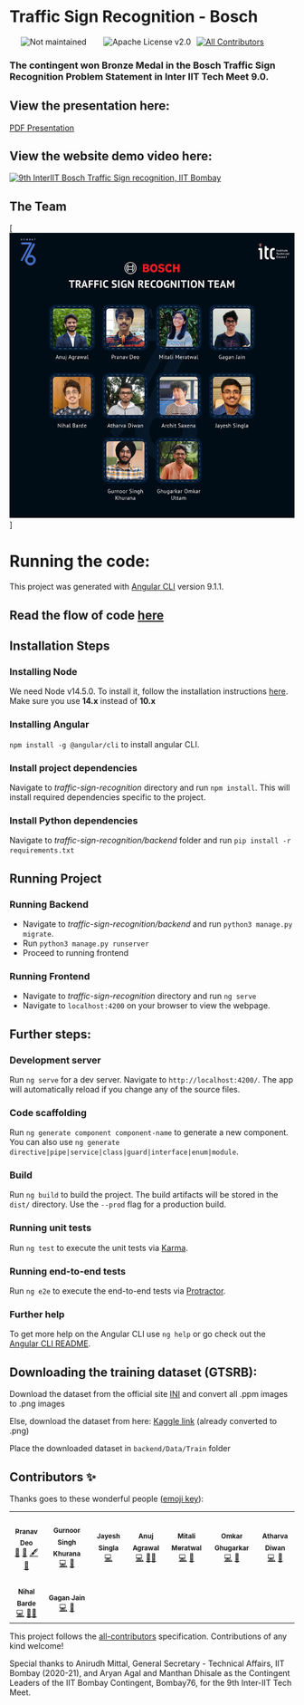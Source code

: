 # Traffic Sign Recognition - Bosch
<!-- ALL-CONTRIBUTORS-BADGE:START - Do not remove or modify this section -->
[![All Contributors](https://img.shields.io/badge/all_contributors-9-orange.svg?style=flat-square)](#contributors-) <img src="https://img.shields.io/badge/Maintained-No-red.svg?style=flat" style="float: left;margin-right: 10px;"  hspace="20" alt="Not maintained"><img src="https://img.shields.io/github/license/pranav2812/9th-inter-iit-traffic-sign?style=flat" style="float: left;margin-right: 10px;" hspace="20" alt="Apache License v2.0
">

<!-- ALL-CONTRIBUTORS-BADGE:END -->


### The contingent won Bronze Medal in the Bosch Traffic Sign Recognition Problem Statement in Inter IIT Tech Meet 9.0.

## View the presentation here:
[PDF Presentation](./H1_BSC_9_Presentation_final.pdf)

## View the website demo video here:
[![9th InterIIT Bosch Traffic Sign recognition, IIT Bombay](thumb.png)](https://www.youtube.com/watch?v=0AiCw3MFePM "9th InterIIT Bosch Traffic Sign recognition, IIT Bombay")

## The Team
[![Team pic](team.jpg)]


# Running the code:
This project was generated with [Angular CLI](https://github.com/angular/angular-cli) version 9.1.1.

## Read the flow of code [here](./FlowReadme.txt)

## Installation Steps

### Installing Node
We need Node v14.5.0. To install it, follow the installation instructions [here](https://www.digitalocean.com/community/tutorials/how-to-install-node-js-on-ubuntu-18-04). Make sure you use **14.x** instead of **10.x**

### Installing Angular  
`npm install -g @angular/cli` to install angular CLI.

### Install project dependencies
Navigate to *traffic-sign-recognition* directory and run `npm install`. This will install required dependencies specific to the project.

### Install Python dependencies
Navigate to *traffic-sign-recognition/backend* folder and run `pip install -r requirements.txt`

## Running Project
### Running Backend
* Navigate to *traffic-sign-recognition/backend* and run `python3 manage.py migrate`.
* Run `python3 manage.py runserver`
* Proceed to running frontend

### Running Frontend
* Navigate to *traffic-sign-recognition* directory and run `ng serve`
* Navigate  to `localhost:4200` on your browser to view the webpage.


## Further steps:

### Development server

Run `ng serve` for a dev server. Navigate to `http://localhost:4200/`. The app will automatically reload if you change any of the source files.

### Code scaffolding

Run `ng generate component component-name` to generate a new component. You can also use `ng generate directive|pipe|service|class|guard|interface|enum|module`.

### Build

Run `ng build` to build the project. The build artifacts will be stored in the `dist/` directory. Use the `--prod` flag for a production build.

### Running unit tests

Run `ng test` to execute the unit tests via [Karma](https://karma-runner.github.io).

### Running end-to-end tests

Run `ng e2e` to execute the end-to-end tests via [Protractor](http://www.protractortest.org/).

### Further help

To get more help on the Angular CLI use `ng help` or go check out the [Angular CLI README](https://github.com/angular/angular-cli/blob/master/README.md).


## Downloading the training dataset (GTSRB):

Download the dataset from the official site [INI](https://benchmark.ini.rub.de/gtsrb_dataset.html) and convert all .ppm images to .png images

Else, download the dataset from here: [Kaggle link](https://www.kaggle.com/meowmeowmeowmeowmeow/gtsrb-german-traffic-sign) (already converted to .png)

Place the downloaded dataset in `backend/Data/Train` folder

## Contributors ✨

Thanks goes to these wonderful people ([emoji key](https://allcontributors.org/docs/en/emoji-key)):

<!-- ALL-CONTRIBUTORS-LIST:START - Do not remove or modify this section -->
<!-- prettier-ignore-start -->
<!-- markdownlint-disable -->
<table>
  <tr>
    <td align="center"><a href="http://homepages.iitb.ac.in/~pranav.deo/"><img src="https://avatars.githubusercontent.com/u/35232938?v=4?s=100" width="100px;" alt=""/><br /><sub><b>Pranav Deo</b></sub></a><br /><a href="#projectManagement-pranav2812" title="Project Management">📆</a> <a href="#ideas-pranav2812" title="Ideas, Planning, & Feedback">🤔</a> <a href="#content-pranav2812" title="Content">🖋</a> <a href="#design-pranav2812" title="Design">🎨</a></td>
    <td align="center"><a href="https://gurnoor6.github.io/homepage/"><img src="https://avatars.githubusercontent.com/u/62883198?v=4?s=100" width="100px;" alt=""/><br /><sub><b>Gurnoor Singh Khurana</b></sub></a><br /><a href="https://github.com/pranav2812/9th-inter-iit-traffic-sign/commits?author=gurnoor6" title="Code">💻</a> <a href="https://github.com/pranav2812/9th-inter-iit-traffic-sign/commits?author=gurnoor6" title="Documentation">📖</a></td>
    <td align="center"><a href="https://github.com/jayeshs999"><img src="https://avatars.githubusercontent.com/u/55800453?v=4?s=100" width="100px;" alt=""/><br /><sub><b>Jayesh Singla</b></sub></a><br /><a href="https://github.com/pranav2812/9th-inter-iit-traffic-sign/commits?author=jayeshs999" title="Code">💻</a></td>
    <td align="center"><a href="https://github.com/AnujAgrawal30"><img src="https://avatars.githubusercontent.com/u/45514513?v=4?s=100" width="100px;" alt=""/><br /><sub><b>Anuj Agrawal</b></sub></a><br /><a href="https://github.com/pranav2812/9th-inter-iit-traffic-sign/commits?author=AnujAgrawal30" title="Code">💻</a> <a href="#mentoring-AnujAgrawal30" title="Mentoring">🧑‍🏫</a></td>
    <td align="center"><a href="https://github.com/mitali72"><img src="https://avatars.githubusercontent.com/u/58500087?v=4?s=100" width="100px;" alt=""/><br /><sub><b>Mitali Meratwal</b></sub></a><br /><a href="https://github.com/pranav2812/9th-inter-iit-traffic-sign/commits?author=mitali72" title="Code">💻</a> <a href="https://github.com/pranav2812/9th-inter-iit-traffic-sign/commits?author=mitali72" title="Documentation">📖</a></td>
    <td align="center"><a href="http://omkarghugarkar.me"><img src="https://avatars.githubusercontent.com/u/62425457?v=4?s=100" width="100px;" alt=""/><br /><sub><b>Omkar Ghugarkar</b></sub></a><br /><a href="https://github.com/pranav2812/9th-inter-iit-traffic-sign/commits?author=omkarghugarkar007" title="Code">💻</a> <a href="#data-omkarghugarkar007" title="Data">🔣</a></td>
    <td align="center"><a href="https://github.com/atharva-diwan"><img src="https://avatars.githubusercontent.com/u/64583671?v=4?s=100" width="100px;" alt=""/><br /><sub><b>Atharva Diwan</b></sub></a><br /><a href="https://github.com/pranav2812/9th-inter-iit-traffic-sign/commits?author=atharva-diwan" title="Code">💻</a> <a href="#data-atharva-diwan" title="Data">🔣</a></td>
  </tr>
  <tr>
    <td align="center"><a href="http://homepages.iitb.ac.in/~nihalbarde/"><img src="https://avatars.githubusercontent.com/u/34839591?v=4?s=100" width="100px;" alt=""/><br /><sub><b>Nihal Barde</b></sub></a><br /><a href="https://github.com/pranav2812/9th-inter-iit-traffic-sign/commits?author=nilbarde" title="Code">💻</a> <a href="#mentoring-nilbarde" title="Mentoring">🧑‍🏫</a></td>
    <td align="center"><a href="https://thesmilingsky.github.io/"><img src="https://avatars.githubusercontent.com/u/42549409?v=4?s=100" width="100px;" alt=""/><br /><sub><b>Gagan Jain</b></sub></a><br /><a href="https://github.com/pranav2812/9th-inter-iit-traffic-sign/commits?author=TheSmilingSky" title="Code">💻</a> <a href="#ideas-TheSmilingSky" title="Ideas, Planning, & Feedback">🤔</a></td>
  </tr>
</table>

<!-- markdownlint-restore -->
<!-- prettier-ignore-end -->

<!-- ALL-CONTRIBUTORS-LIST:END -->

This project follows the [all-contributors](https://github.com/all-contributors/all-contributors) specification. Contributions of any kind welcome!

Special thanks to Anirudh Mittal, General Secretary - Technical Affairs, IIT Bombay (2020-21), and Aryan Agal and Manthan Dhisale as the Contingent Leaders of the IIT Bombay Contingent, Bombay76, for the 9th Inter-IIT Tech Meet.
